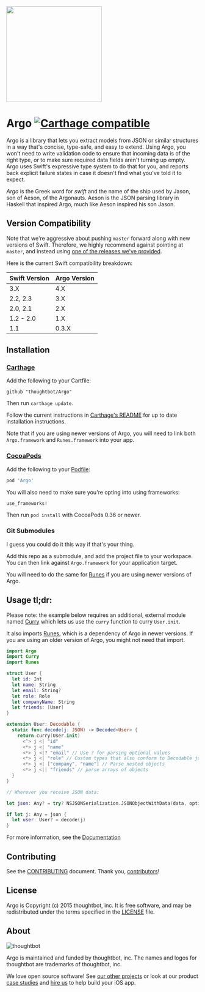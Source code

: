 <img src="https://raw.githubusercontent.com/thoughtbot/Argo/master/web/Logo.png" width="250" />

# Argo [![Carthage compatible](https://img.shields.io/badge/Carthage-compatible-4BC51D.svg?style=flat)](https://github.com/Carthage/Carthage)

Argo is a library that lets you extract models from JSON or similar structures in
a way that's concise, type-safe, and easy to extend. Using Argo, you won't need
to write validation code to ensure that incoming data is of the right type, or
to make sure required data fields aren't turning up empty. Argo uses Swift's
expressive type system to do that for you, and reports back explicit failure
states in case it doesn't find what you've told it to expect.

_Argo_ is the Greek word for _swift_ and the name of the ship used by Jason, son
of Aeson, of the Argonauts. Aeson is the JSON parsing library in Haskell that
inspired Argo, much like Aeson inspired his son Jason.

## Version Compatibility

Note that we're aggressive about pushing `master` forward along with new
versions of Swift. Therefore, we highly recommend against pointing at `master`,
and instead using [one of the releases we've provided][releases].

Here is the current Swift compatibility breakdown:

| Swift Version | Argo Version |
| ------------- | ------------ |
| 3.X           | 4.X          |
| 2.2, 2.3      | 3.X          |
| 2.0, 2.1      | 2.X          |
| 1.2 - 2.0     | 1.X          |
| 1.1           | 0.3.X        |

[releases]: https://github.com/thoughtbot/Argo/releases

## Installation

### [Carthage]

[Carthage]: https://github.com/Carthage/Carthage

Add the following to your Cartfile:

```
github "thoughtbot/Argo"
```

Then run `carthage update`.

Follow the current instructions in [Carthage's README][carthage-installation]
for up to date installation instructions.

Note that if you are using newer versions of Argo, you will need to link both
`Argo.framework` and `Runes.framework` into your app.

[carthage-installation]: https://github.com/Carthage/Carthage#adding-frameworks-to-an-application

### [CocoaPods]

[CocoaPods]: http://cocoapods.org

Add the following to your [Podfile](http://guides.cocoapods.org/using/the-podfile.html):

```ruby
pod 'Argo'
```

You will also need to make sure you're opting into using frameworks:

```ruby
use_frameworks!
```

Then run `pod install` with CocoaPods 0.36 or newer.

### Git Submodules

I guess you could do it this way if that's your thing.

Add this repo as a submodule, and add the project file to your workspace. You
can then link against `Argo.framework` for your application target.

You will need to do the same for [Runes] if you are using newer versions of
Argo.

[Runes]: https://github.com/thoughtbot/Runes

## Usage tl;dr:

Please note: the example below requires an additional, external module named
[Curry](https://github.com/thoughtbot/Curry) which lets us use the `curry`
function to curry `User.init`.

It also imports [Runes], which is a dependency of Argo in newer versions. If
you are using an older version of Argo, you might not need that import.

```swift
import Argo
import Curry
import Runes

struct User {
  let id: Int
  let name: String
  let email: String?
  let role: Role
  let companyName: String
  let friends: [User]
}

extension User: Decodable {
  static func decode(j: JSON) -> Decoded<User> {
    return curry(User.init)
      <^> j <| "id"
      <*> j <| "name"
      <*> j <|? "email" // Use ? for parsing optional values
      <*> j <| "role" // Custom types that also conform to Decodable just work
      <*> j <| ["company", "name"] // Parse nested objects
      <*> j <|| "friends" // parse arrays of objects
  }
}

// Wherever you receive JSON data:

let json: Any? = try? NSJSONSerialization.JSONObjectWithData(data, options: [])

if let j: Any = json {
  let user: User? = decode(j)
}
```

For more information, see the [Documentation](Documentation/)

## Contributing

See the [CONTRIBUTING] document. Thank you, [contributors]!

[CONTRIBUTING]: CONTRIBUTING.md
[contributors]: https://github.com/thoughtbot/Argo/graphs/contributors

## License

Argo is Copyright (c) 2015 thoughtbot, inc. It is free software, and may be
redistributed under the terms specified in the [LICENSE] file.

[LICENSE]: /LICENSE

## About

![thoughtbot](https://thoughtbot.com/logo.png)

Argo is maintained and funded by thoughtbot, inc. The names and logos for
thoughtbot are trademarks of thoughtbot, inc.

We love open source software! See [our other projects][community] or look at
our product [case studies] and [hire us][hire] to help build your iOS app.

[community]: https://thoughtbot.com/community?utm_source=github
[case studies]: https://thoughtbot.com/work?utm_source=github
[hire]: https://thoughtbot.com/hire-us?utm_source=github


